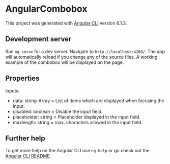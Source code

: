 # AngularCombobox

This project was generated with [Angular CLI](https://github.com/angular/angular-cli) version 6.1.3.

## Development server

Run `ng serve` for a dev server. Navigate to `http://localhost:4200/`. The app will automatically reload if you change any of the source files. A working example of the combobox will be displayed on the page.

## Properties
  Inputs:

  - data: string-Array = List of items which are displayed when focusing the input.
  - disabled: boolean = Disable the input field.
  - placeholder: string = Placeholder displayed in the input field.
  - maxlength: string = max. characters allowed in the input field.

## Further help

To get more help on the Angular CLI use `ng help` or go check out the [Angular CLI README](https://github.com/angular/angular-cli/blob/master/README.md).
